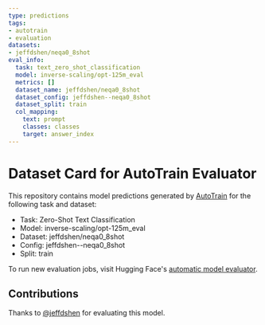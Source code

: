 ```yaml
---
type: predictions
tags:
- autotrain
- evaluation
datasets:
- jeffdshen/neqa0_8shot
eval_info:
  task: text_zero_shot_classification
  model: inverse-scaling/opt-125m_eval
  metrics: []
  dataset_name: jeffdshen/neqa0_8shot
  dataset_config: jeffdshen--neqa0_8shot
  dataset_split: train
  col_mapping:
    text: prompt
    classes: classes
    target: answer_index
---
```

# Dataset Card for AutoTrain Evaluator

This repository contains model predictions generated by [AutoTrain](https://huggingface.co/autotrain) for the following task and dataset:

* Task: Zero-Shot Text Classification
* Model: inverse-scaling/opt-125m_eval
* Dataset: jeffdshen/neqa0_8shot
* Config: jeffdshen--neqa0_8shot
* Split: train

To run new evaluation jobs, visit Hugging Face's [automatic model evaluator](https://huggingface.co/spaces/autoevaluate/model-evaluator).

## Contributions

Thanks to [@jeffdshen](https://huggingface.co/jeffdshen) for evaluating this model.